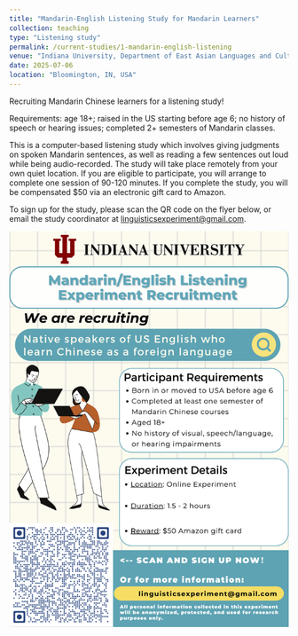 ```yaml
---
title: "Mandarin-English Listening Study for Mandarin Learners"
collection: teaching
type: "Listening study"
permalink: /current-studies/1-mandarin-english-listening
venue: "Indiana University, Department of East Asian Languages and Cultures"
date: 2025-07-06
location: "Bloomington, IN, USA"
---
```


Recruiting Mandarin Chinese learners for a listening study!

Requirements: age 18+; raised in the US starting before age 6; no history of speech or hearing issues; completed 2+ semesters of Mandarin classes.

This is a computer-based listening study which involves giving judgments on spoken Mandarin sentences, as well as reading a few sentences out loud while being audio-recorded. The study will take place remotely from your own quiet location. If you are eligible to participate, you will arrange to complete one session of 90-120 minutes. If you complete the study, you will be compensated $50 via an electronic gift card to Amazon.

To sign up for the study, please scan the QR code on the flyer below, or email the study coordinator at <a href='mailto:linguisticsexperiment@gmail.com'>linguisticsexperiment@gmail.com</a>.

<img src='/images/1-mandarin-english-listening.jpg' align='center' />
